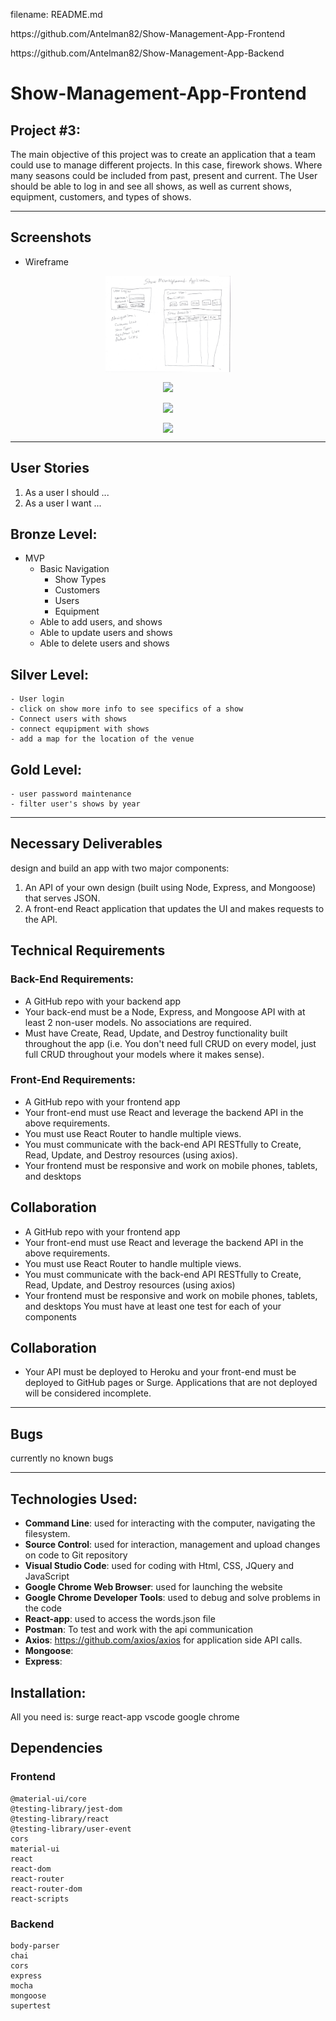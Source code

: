 filename: README.md
<p>https://github.com/Antelman82/Show-Management-App-Frontend</p>
<p>https://github.com/Antelman82/Show-Management-App-Backend</p>

# Show-Management-App-Frontend
## Project #3: 

The main objective of this project was to create an application that a team could use to manage different projects. In this case, firework shows. Where many seasons could be included from past, present and current. The User should be able to log in and see all shows, as well as current shows, equipment, customers, and types of shows. 

---

## Screenshots
- Wireframe
<p align="center">
<img src='Project 3 Wireframe - Show Management App.jpg' width=200 align='center'>
</p>

<p align="center">
<img src='Project 3 Wireframe - Show Management App2.jpg' width=200 align='center'>
</p>

<p align="center">
<img src='Project 3 Wireframe - Show Management App3.jpg' width=200 align='center'>
</p>

<p align="center">
<img src='Project 3 Wireframe - Show Management App4.jpg' width=200 align='center'>
</p>

---

## User Stories
1. As a user I should ...
1. As a user I want ...

## Bronze Level:
- MVP
    - Basic Navigation
        - Show Types
        - Customers
        - Users
        - Equipment
    - Able to add users, and shows
    - Able to update users and shows
    - Able to delete users and shows

## Silver Level:
    - User login
    - click on show more info to see specifics of a show
    - Connect users with shows
    - connect equpipment with shows
    - add a map for the location of the venue

## Gold Level:
    - user password maintenance
    - filter user's shows by year

---

## Necessary Deliverables
design and build an app with two major components:
1. An API of your own design (built using Node, Express, and Mongoose) that serves JSON.
1. A front-end React application that updates the UI and makes requests to the API.

## Technical Requirements
### Back-End Requirements:
- A GitHub repo with your backend app
- Your back-end must be a Node, Express, and Mongoose API with at least 2 non-user models. No associations are required.
- Must have Create, Read, Update, and Destroy functionality built throughout the app (i.e. You don't need full CRUD on every model, just full CRUD throughout your models where it makes sense).

### Front-End Requirements:
- A GitHub repo with your frontend app
- Your front-end must use React and leverage the backend API in the above requirements.
- You must use React Router to handle multiple views.
- You must communicate with the back-end API RESTfully to Create, Read, Update, and Destroy resources (using axios).
- Your frontend must be responsive and work on mobile phones, tablets, and desktops

## Collaboration
- A GitHub repo with your frontend app
- Your front-end must use React and leverage the backend API in the above requirements.
- You must use React Router to handle multiple views.
- You must communicate with the back-end API RESTfully to Create, Read, Update, and Destroy resources (using axios)
- Your frontend must be responsive and work on mobile phones, tablets, and desktops
You must have at least one test for each of your components

## Collaboration
- Your API must be deployed to Heroku and your front-end must be deployed to GitHub pages or Surge. Applications that are not deployed will be considered incomplete.
---

## Bugs
currently no known bugs

---
## Technologies Used:
- **Command Line**: used for interacting with the computer, navigating the filesystem.
- **Source Control**: used for interaction, management and upload changes on code to Git repository
- **Visual Studio Code**: used for coding with Html, CSS, JQuery and JavaScript
- **Google Chrome Web Browser**: used for launching the website
- **Google Chrome Developer Tools**: used to debug and solve problems in the code
- **React-app**: used to access the words.json file
- **Postman**: To test and work with the api communication
- **Axios**: https://github.com/axios/axios for application side API calls.
- **Mongoose**:
- **Express**:

## Installation:
All you need is:
surge
react-app
vscode
google chrome

## Dependencies

### Frontend
    @material-ui/core
    @testing-library/jest-dom
    @testing-library/react
    @testing-library/user-event
    cors
    material-ui
    react
    react-dom
    react-router
    react-router-dom
    react-scripts

### Backend
    body-parser
    chai
    cors
    express
    mocha
    mongoose
    supertest
